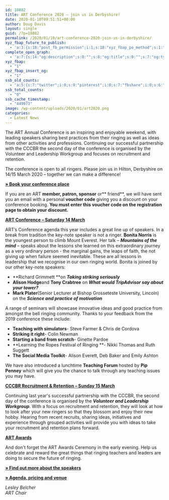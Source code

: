 ```yaml
---
id: 18882
title: ART Conference 2020 – join us in Derbyshire!
date: 2020-01-10T09:51:51+00:00
author: Doug Davis
layout: single
guid: /?p=18882
permalink: /2020/01/10/art-conference-2020-join-us-in-derbyshire/
xyz_fbap_future_to_publish:
  - 'a:3:{s:18:"post_fb_permission";i:1;s:18:"xyz_fbap_po_method";s:1:"2";s:16:"xyz_fbap_message";s:62:"News item added to the CCCBR website: {POST_TITLE} {PERMALINK}";}'
complete_open_graph:
  - 'a:7:{s:14:"og:description";s:0:"";s:8:"og:title";s:0:"";s:7:"og:type";s:0:"";s:12:"twitter:card";s:7:"summary";s:15:"twitter:creator";s:0:"";s:19:"twitter:description";s:0:"";s:8:"og:image";s:5:"18885";}'
xyz_fbap:
  - "1"
xyz_fbap_insert_og:
  - "1"
ssb_old_counts:
  - 'a:5:{s:7:"twitter";i:0;s:9:"pinterest";i:0;s:7:"fbshare";i:0;s:6:"reddit";i:0;s:6:"tumblr";N;}'
ssb_total_counts:
  - "0"
ssb_cache_timestamp:
  - "449973"
image: /wp-content/uploads/2020/01/art2020.png
categories:
  - Latest News
---
```

The ART Annual Conference is an inspiring and enjoyable weekend, with leading speakers sharing best practices from their ringing as well as ideas from other activities and professions. Continuing our successful partnership with the CCCBR the second day of the conference is organised by the Volunteer and Leadership Workgroup and focuses on recruitment and retention.

The conference is open to all ringers. Please join us in Hilton, Derbyshire on 14/15 March 2020 – together we can make a difference!

<a href="http://events.bellringing.org/conference2020" target="_blank" rel="noopener noreferrer"><strong>» Book your conference place</strong></a>

If you are an ART **member, patron, sponsor** or** friend**, we will have sent you an email with a personal **voucher code** giving you a discount on your conference booking. **You must enter this voucher code on the registration page to obtain your discount.**

<span style="text-decoration: underline;"><strong>ART Conference – Saturday 14 March</strong></span>

ART’s Conference agenda this year includes a great line up of speakers. In a break from tradition the key-note speaker is not a ringer. **Bonita Norris** is the youngest person to climb Mount Everest. Her talk – **_Mountains of the mind_** – speaks about the lessons she learned on this extraordinary journey as a very ordinary person - the marginal gains, the leaps of faith, the not giving up when failure seemed inevitable. These are all lessons in leadership that we recognise in our own ringing world. Bonita is joined by our other key-note speakers:

  * **Richard Grimmett **on **_Taking striking seriously_**
  * **Alison Hodge**and **Tony Crabtree** on **_What would TripAdvisor say about your tower?_**
  * **Mark Plater**(Senior Lecturer at Bishop Grosseteste University, Lincoln) on the **_Science and practice of motivation_**

A range of seminars will showcase innovative ideas and good practice from amongst the bell ringing community. Thanks to your feedback from the 2019 conference these include:

  * **Teaching with simulators**- Steve Farmer & Chris de Cordova
  * **Striking it right**- Colin Newman
  * **Starting a band from scratch**- Ginette Pardoe
  * **Learning the Ropes Festival of Ringing **- Nikki Thomas and Ruth Suggett
  * **The Social Media Toolkit**- Alison Everett, Deb Baker and Emily Ashton

We have also introduced a lunchtime **Teaching Forum** hosted by **Pip Penney** which will give you the chance to talk through any teaching issues you may have.

<span style="text-decoration: underline;"><strong>CCCBR Recruitment & Retention – Sunday 15 March</strong></span>

Continuing last year&apos;s successful partnership with the CCCBR, the second day of the conference is organised by the **_Volunteer and Leadership Workgroup_**. With a focus on recruitment and retention, they will look at how to look after your new ringers so that they blossom and enjoy their new hobby. Hearing from recent recruits, sharing ideas, initiatives and experience through grouped activities will provide you with ideas to take your recruitment and retention plans forward.

<span style="text-decoration: underline;"><strong>ART Awards</strong></span>

And don&apos;t forget the ART Awards Ceremony in the early evening. Help us celebrate and reward the great things that ringing teachers and leaders are doing to secure the future of ringing.

<a href="http://ringingteachers.org/news/ART-Conference" target="_blank" rel="noopener noreferrer"><strong>» Find out more about the speakers</strong></a>

<a href="http://ringingteachers.org/download_file/view/1558/1247" target="_blank" rel="noopener noreferrer"><strong>» Agenda, pricing and venue</strong></a>

_Lesley Belcher_  
_ART Chair_
